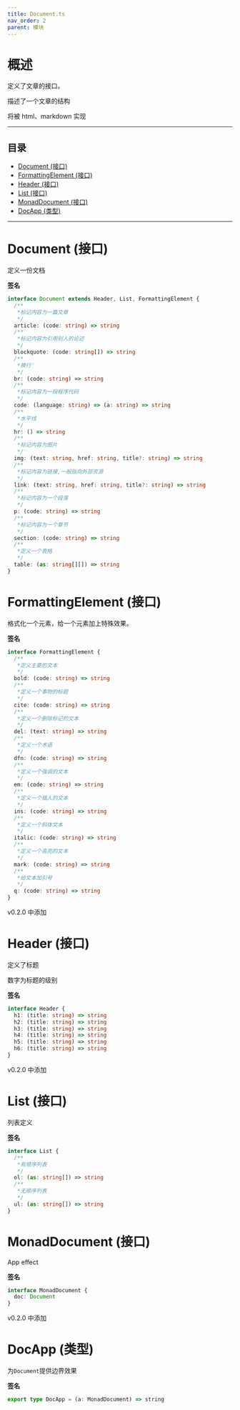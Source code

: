 ```yaml
---
title: Document.ts
nav_order: 2
parent: 模块
---
```


# 概述

定义了文章的接口。

描述了一个文章的结构

将被 html、markdown 实现

---

<h2 class="text-delta">目录</h2>

- [Document (接口)](#document-%E6%8E%A5%E5%8F%A3)
- [FormattingElement (接口)](#formattingelement-%E6%8E%A5%E5%8F%A3)
- [Header (接口)](#header-%E6%8E%A5%E5%8F%A3)
- [List (接口)](#list-%E6%8E%A5%E5%8F%A3)
- [MonadDocument (接口)](#monaddocument-%E6%8E%A5%E5%8F%A3)
- [DocApp (类型)](#docapp-%E7%B1%BB%E5%9E%8B)

---

# Document (接口)

定义一份文档

**签名**

```ts
interface Document extends Header, List, FormattingElement {
  /**
   *标记内容为一篇文章
   */
  article: (code: string) => string
  /**
   *标记内容为引用别人的论述
   */
  blockquote: (code: string[]) => string
  /**
   *换行
   */
  br: (code: string) => string
  /**
   *标记内容为一段程序代码
   */
  code: (language: string) => (a: string) => string
  /**
   *水平线
   */
  hr: () => string
  /**
   *标记内容为图片
   */
  img: (text: string, href: string, title?: string) => string
  /**
   *标记内容为链接,一般指向外部资源
   */
  link: (text: string, href: string, title?: string) => string
  /**
   *标记内容为一个段落
   */
  p: (code: string) => string
  /**
   *标记内容为一个章节
   */
  section: (code: string) => string
  /**
   *定义一个表格
   */
  table: (as: string[][]) => string
}
```

# FormattingElement (接口)

格式化一个元素，给一个元素加上特殊效果。

**签名**

```ts
interface FormattingElement {
  /**
   *定义主要的文本
   */
  bold: (code: string) => string
  /**
   *定义一个事物的标题
   */
  cite: (code: string) => string
  /**
   *定义一个删除标记的文本
   */
  del: (text: string) => string
  /**
   *定义一个术语
   */
  dfn: (code: string) => string
  /**
   *定义一个强调的文本
   */
  em: (code: string) => string
  /**
   *定义一个插入的文本
   */
  ins: (code: string) => string
  /**
   *定义一个斜体文本
   */
  italic: (code: string) => string
  /**
   *定义一个高亮的文本
   */
  mark: (code: string) => string
  /**
   *给文本加引号
   */
  q: (code: string) => string
}
```

v0.2.0 中添加

# Header (接口)

定义了标题

数字为标题的级别

**签名**

```ts
interface Header {
  h1: (title: string) => string
  h2: (title: string) => string
  h3: (title: string) => string
  h4: (title: string) => string
  h5: (title: string) => string
  h6: (title: string) => string
}
```

v0.2.0 中添加

# List (接口)

列表定义

**签名**

```ts
interface List {
  /**
   *有顺序列表
   */
  ol: (as: string[]) => string
  /**
   *无顺序列表
   */
  ul: (as: string[]) => string
}
```

# MonadDocument (接口)

App effect

**签名**

```ts
interface MonadDocument {
  doc: Document
}
```

v0.2.0 中添加

# DocApp (类型)

为`Document`提供边界效果

**签名**

```ts
export type DocApp = (a: MonadDocument) => string
```

